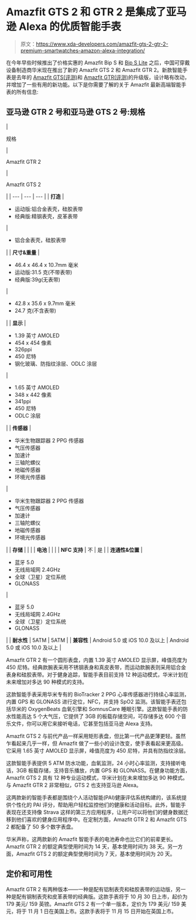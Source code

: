 # Amazfit GTS 2 和 GTR 2 是集成了亚马逊 Alexa 的优质智能手表

> 原文：<https://www.xda-developers.com/amazfit-gts-2-gtr-2-premium-smartwatches-amazon-alexa-integration/>

在今年早些时候推出了价格实惠的 Amazfit Bip S 和 [Bip S Lite](https://www.xda-developers.com/amazfit-bip-s-lite-with-transflective-color-display-30-day-battery-life-launches-in-india-for-%e2%82%b93799-51/) 之后，中国可穿戴设备制造商华米现在推出了新的 Amazfit GTS 2 和 Amazfit GTR 2。新款智能手表是去年的 [Amazfit GTS(评测)](https://www.xda-developers.com/huami-amazfit-gts-review-surprisingly-different-apple-watch-fitness-tracker-smartwatch/)和 [Amazfit GTR(评测)](https://www.xda-developers.com/huami-amazfit-gtr-review-affordable-smart-watch/)的升级版，设计略有改动，并增加了一些有用的新功能。以下是你需要了解的关于 Amazfit 最新高端智能手表的所有信息:

## 亚马逊 GTR 2 号和亚马逊 GTS 2 号:规格

| 

规格

 | 

Amazfit GTR 2

 | 

Amazfit GTS 2

 |
| --- | --- | --- |
| **打造** | 

*   运动版:铝合金表壳，硅胶表带
*   经典版:精钢表壳，皮革表带

 | 

*   铝合金表壳，硅胶表带

 |
| **尺寸&重量** | 

*   46.4 x 46.4 x 10.7mm 毫米
*   运动版:31.5 克(不带表带)
*   经典版:39g(无表带)

 | 

*   42.8 x 35.6 x 9.7mm 毫米
*   24.7 克(不含表带)

 |
| **显示** | 

*   1.39 英寸 AMOLED
*   454 x 454 像素
*   326ppi
*   450 尼特
*   钢化玻璃、防指纹涂层、ODLC 涂层

 | 

*   1.65 英寸 AMOLED
*   348 x 442 像素
*   341ppi
*   450 尼特
*   ODLC 涂层

 |
| **传感器** | 

*   华米生物跟踪器 2 PPG 传感器
*   气压传感器
*   加速计
*   三轴陀螺仪
*   地磁传感器
*   环境光传感器

 | 

*   华米生物跟踪器 2 PPG 传感器
*   气压传感器
*   加速计
*   三轴陀螺仪
*   地磁传感器
*   环境光传感器

 |
| **存储** |  |  |
| **电池** |  |  |
| **NFC 支持** | 不 | 是 |
| **连通性&位置** | 

*   蓝牙 5.0
*   无线局域网 2.4GHz
*   全球（卫星）定位系统
*   GLONASS

 | 

*   蓝牙 5.0
*   无线局域网 2.4GHz
*   全球（卫星）定位系统
*   GLONASS

 |
| **耐水性** | 5ATM | 5ATM |
| **兼容性** | Android 5.0 或 iOS 10.0 及以上 | Android 5.0 或 iOS 10.0 及以上 |

Amazfit GTR 2 有一个圆形表盘，内置 1.39 英寸 AMOLED 显示屏，峰值亮度为 450 尼特。经典款腕表采用不锈钢表身和真皮表带，而运动款腕表则采用铝合金表身和硅胶表带。对于健身追踪，智能手表目前支持 12 种运动模式，华米计划在未来增加对多达 90 种模式的支持。

这款智能手表采用华米专有的 BioTracker 2 PPG 心率传感器进行持续心率监测，内置 GPS 和 GLONASS 进行定位，NFC，并支持 SpO2 监测。该智能手表还包括华米的 OxygenBeats 血氧引擎和 SomnusCare 睡眠引擎。这款智能手表的防水性能高达 5 个大气压，它提供了 3GB 的板载存储空间，可存储多达 600 个音乐文件，你可以用它来接听电话，它甚至包括亚马逊 Alexa 支持。

Amazfit GTS 2 与前代产品一样采用矩形表盘，但比第一代产品更薄更轻。虽然乍看起来几乎一样，但 Amazfit 做了一些小的设计改变，使手表看起来更高级。它采用 1.65 英寸 AMOLED 显示屏，峰值亮度为 450 尼特，并具有防指纹涂层。

这款智能手表提供 5 ATM 防水功能，血氧监测，24 小时心率监测，支持接听电话，3GB 板载存储，支持音乐播放，内置 GPS 和 GLONASS。在健身功能方面，Amazfit GTS 2 具有 12 种专业运动模式，华米计划在未来增加多达 90 种模式。与 Amazfit GTR 2 非常相似，GTS 2 也支持亚马逊 Alexa。

这两款新的智能手表都是围绕个人活动智能(PAI)健康评估系统构建的，该系统提供个性化的 PAI 评分，帮助用户轻松监控他们的健康和活动目标。此外，智能手表现在还支持像 Strava 这样的第三方应用程序，让用户可以将他们的健身数据迁移到他们喜欢的健身应用程序中。在定制方面，Amazfit GTR 2 和 Amazfit GTS 2 都配备了 50 多个数字表盘。

华米声称，这两款新的 Amazfit 智能手表的电池寿命也比它们的前辈更长。Amazfit GTR 2 的额定典型使用时间为 14 天，基本使用时间为 38 天。另一方面，Amazfit GTS 2 的额定典型使用时间为 7 天，基本使用时间为 20 天。

## 定价和可用性

Amazfit GTR 2 有两种版本——一种是配有铝制表壳和硅胶表带的运动版，另一种是配有钢制表壳和皮革表带的经典版。这款手表将于 10 月 30 日上市，起价为 179 美元/ 159 英镑。Amazfit GTS 2 有一个单一版本，定价为 179 美元/ 159 美元，将于 11 月 1 日在美国上市。这款手表将于 11 月 15 日开始在英国上市。